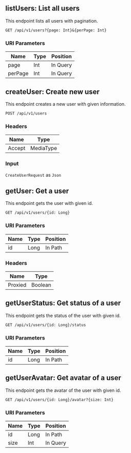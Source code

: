 ## listUsers: List all users

This endpoint lists all users with pagination.

`GET /api/v1/users?{page: Int}&{perPage: Int}`

### URI Parameters

| Name | Type | Position |
| ---- | ---- | -------- |
| page | Int | In Query |
| perPage | Int | In Query |

## createUser: Create new user

This endpoint creates a new user with given information.

`POST /api/v1/users`



### Headers

| Name | Type |
| ---- | ---- |
| Accept | MediaType |

### Input

`CreateUserRequest` as `Json`

## getUser: Get a user

This endpoint gets the user with given id.

`GET /api/v1/users/{id: Long}`

### URI Parameters

| Name | Type | Position |
| ---- | ---- | -------- |
| id | Long | In Path |

### Headers

| Name | Type |
| ---- | ---- |
| Proxied | Boolean |

## getUserStatus: Get status of a user

This endpoint gets the status of the user with given id.

`GET /api/v1/users/{id: Long}/status`

### URI Parameters

| Name | Type | Position |
| ---- | ---- | -------- |
| id | Long | In Path |

## getUserAvatar: Get avatar of a user

This endpoint gets the avatar of the user with given id.

`GET /api/v1/users/{id: Long}/avatar?{size: Int}`

### URI Parameters

| Name | Type | Position |
| ---- | ---- | -------- |
| id | Long | In Path |
| size | Int | In Query |
